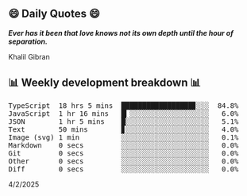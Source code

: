 ## 😄 Daily Quotes 😄

_**Ever has it been that love knows not its own depth until the hour of separation.**_

Khalil Gibran



## 📊 Weekly development breakdown 📊

<pre>TypeScript  18 hrs 5 mins  █████████████████▊░░░  84.8%
JavaScript  1 hr 16 mins   █▎░░░░░░░░░░░░░░░░░░░   6.0%
JSON        1 hr 5 mins    █░░░░░░░░░░░░░░░░░░░░   5.1%
Text        50 mins        ▊░░░░░░░░░░░░░░░░░░░░   4.0%
Image (svg) 1 min          ░░░░░░░░░░░░░░░░░░░░░   0.1%
Markdown    0 secs         ░░░░░░░░░░░░░░░░░░░░░   0.0%
Git         0 secs         ░░░░░░░░░░░░░░░░░░░░░   0.0%
Other       0 secs         ░░░░░░░░░░░░░░░░░░░░░   0.0%
Diff        0 secs         ░░░░░░░░░░░░░░░░░░░░░   0.0%</pre>

4/2/2025